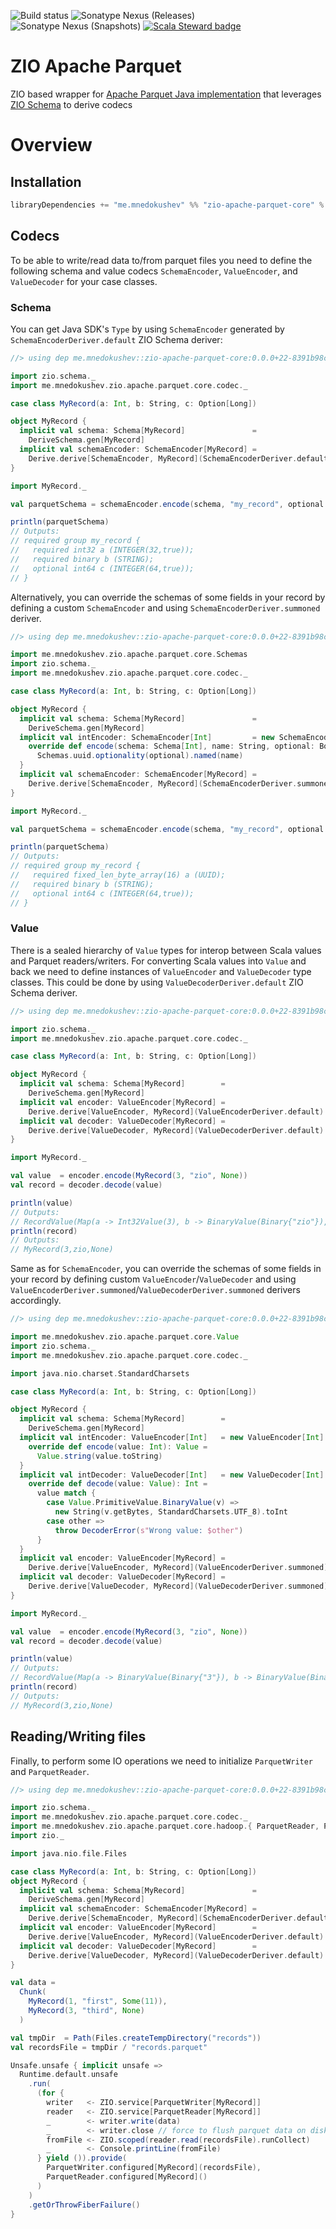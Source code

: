 ![Build status](https://github.com/grouzen/zio-apache-parquet/actions/workflows/ci.yml/badge.svg)
![Sonatype Nexus (Releases)](https://img.shields.io/nexus/r/me.mnedokushev/zio-apache-parquet-core_2.13?server=https%3A%2F%2Foss.sonatype.org)
![Sonatype Nexus (Snapshots)](https://img.shields.io/nexus/s/me.mnedokushev/zio-apache-parquet-core_2.13?server=https%3A%2F%2Foss.sonatype.org)
[![Scala Steward badge](https://img.shields.io/badge/Scala_Steward-helping-blue.svg?style=flat&logo=data:image/png;base64,iVBORw0KGgoAAAANSUhEUgAAAA4AAAAQCAMAAAARSr4IAAAAVFBMVEUAAACHjojlOy5NWlrKzcYRKjGFjIbp293YycuLa3pYY2LSqql4f3pCUFTgSjNodYRmcXUsPD/NTTbjRS+2jomhgnzNc223cGvZS0HaSD0XLjbaSjElhIr+AAAAAXRSTlMAQObYZgAAAHlJREFUCNdNyosOwyAIhWHAQS1Vt7a77/3fcxxdmv0xwmckutAR1nkm4ggbyEcg/wWmlGLDAA3oL50xi6fk5ffZ3E2E3QfZDCcCN2YtbEWZt+Drc6u6rlqv7Uk0LdKqqr5rk2UCRXOk0vmQKGfc94nOJyQjouF9H/wCc9gECEYfONoAAAAASUVORK5CYII=)](https://scala-steward.org)

# ZIO Apache Parquet

ZIO based wrapper for [Apache Parquet Java implementation](https://github.com/apache/parquet-mr) that 
leverages [ZIO Schema](https://zio.dev/zio-schema/) to derive codecs

# Overview

## Installation

```scala
libraryDependencies += "me.mnedokushev" %% "zio-apache-parquet-core" % "@VERSION@"
```

## Codecs

To be able to write/read data to/from parquet files you need to define the following schema and value codecs 
`SchemaEncoder`, `ValueEncoder`, and `ValueDecoder` for your case classes.

### Schema

You can get Java SDK's `Type` by using `SchemaEncoder` generated by `SchemaEncoderDeriver.default` ZIO Schema deriver:

```scala
//> using dep me.mnedokushev::zio-apache-parquet-core:0.0.0+22-8391b98c+20231210-1432-SNAPSHOT

import zio.schema._
import me.mnedokushev.zio.apache.parquet.core.codec._

case class MyRecord(a: Int, b: String, c: Option[Long])

object MyRecord {
  implicit val schema: Schema[MyRecord]               =
    DeriveSchema.gen[MyRecord]
  implicit val schemaEncoder: SchemaEncoder[MyRecord] =
    Derive.derive[SchemaEncoder, MyRecord](SchemaEncoderDeriver.default)
}

import MyRecord._

val parquetSchema = schemaEncoder.encode(schema, "my_record", optional = false)

println(parquetSchema)
// Outputs:
// required group my_record {
//   required int32 a (INTEGER(32,true));
//   required binary b (STRING);
//   optional int64 c (INTEGER(64,true));
// }
```

Alternatively, you can override the schemas of some fields in your record by defining a custom `SchemaEncoder` 
and using `SchemaEncoderDeriver.summoned` deriver.

```scala
//> using dep me.mnedokushev::zio-apache-parquet-core:0.0.0+22-8391b98c+20231210-1432-SNAPSHOT

import me.mnedokushev.zio.apache.parquet.core.Schemas
import zio.schema._
import me.mnedokushev.zio.apache.parquet.core.codec._

case class MyRecord(a: Int, b: String, c: Option[Long])

object MyRecord {
  implicit val schema: Schema[MyRecord]               =
    DeriveSchema.gen[MyRecord]
  implicit val intEncoder: SchemaEncoder[Int]         = new SchemaEncoder[Int] {
    override def encode(schema: Schema[Int], name: String, optional: Boolean) =
      Schemas.uuid.optionality(optional).named(name)
  }
  implicit val schemaEncoder: SchemaEncoder[MyRecord] =
    Derive.derive[SchemaEncoder, MyRecord](SchemaEncoderDeriver.summoned)
}

import MyRecord._

val parquetSchema = schemaEncoder.encode(schema, "my_record", optional = false)

println(parquetSchema)
// Outputs:
// required group my_record {
//   required fixed_len_byte_array(16) a (UUID);
//   required binary b (STRING);
//   optional int64 c (INTEGER(64,true));
// }
```

### Value

There is a sealed hierarchy of `Value` types for interop between Scala values and Parquet readers/writers.
For converting Scala values into `Value` and back we need to define instances of `ValueEncoder` and `ValueDecoder`
type classes. This could be done by using `ValueDecoderDeriver.default` ZIO Schema deriver.

```scala
//> using dep me.mnedokushev::zio-apache-parquet-core:0.0.0+22-8391b98c+20231210-1432-SNAPSHOT

import zio.schema._
import me.mnedokushev.zio.apache.parquet.core.codec._

case class MyRecord(a: Int, b: String, c: Option[Long])

object MyRecord {
  implicit val schema: Schema[MyRecord]        =
    DeriveSchema.gen[MyRecord]
  implicit val encoder: ValueEncoder[MyRecord] =
    Derive.derive[ValueEncoder, MyRecord](ValueEncoderDeriver.default)
  implicit val decoder: ValueDecoder[MyRecord] =
    Derive.derive[ValueDecoder, MyRecord](ValueDecoderDeriver.default)
}

import MyRecord._

val value  = encoder.encode(MyRecord(3, "zio", None))
val record = decoder.decode(value)

println(value)
// Outputs:
// RecordValue(Map(a -> Int32Value(3), b -> BinaryValue(Binary{"zio"}), c -> NullValue))
println(record)
// Outputs:
// MyRecord(3,zio,None)
```

Same as for `SchemaEncoder`, you can override the schemas of some fields in your record by defining custom 
`ValueEncoder`/`ValueDecoder` and using `ValueEncoderDeriver.summoned`/`ValueDecoderDeriver.summoned` derivers accordingly.

```scala
//> using dep me.mnedokushev::zio-apache-parquet-core:0.0.0+22-8391b98c+20231210-1432-SNAPSHOT

import me.mnedokushev.zio.apache.parquet.core.Value
import zio.schema._
import me.mnedokushev.zio.apache.parquet.core.codec._

import java.nio.charset.StandardCharsets

case class MyRecord(a: Int, b: String, c: Option[Long])

object MyRecord {
  implicit val schema: Schema[MyRecord]        =
    DeriveSchema.gen[MyRecord]
  implicit val intEncoder: ValueEncoder[Int]   = new ValueEncoder[Int] {
    override def encode(value: Int): Value =
      Value.string(value.toString)
  }
  implicit val intDecoder: ValueDecoder[Int]   = new ValueDecoder[Int] {
    override def decode(value: Value): Int =
      value match {
        case Value.PrimitiveValue.BinaryValue(v) =>
          new String(v.getBytes, StandardCharsets.UTF_8).toInt
        case other =>
          throw DecoderError(s"Wrong value: $other")
      }
  }
  implicit val encoder: ValueEncoder[MyRecord] =
    Derive.derive[ValueEncoder, MyRecord](ValueEncoderDeriver.summoned)
  implicit val decoder: ValueDecoder[MyRecord] =
    Derive.derive[ValueDecoder, MyRecord](ValueDecoderDeriver.summoned)
}

import MyRecord._

val value  = encoder.encode(MyRecord(3, "zio", None))
val record = decoder.decode(value)

println(value)
// Outputs:
// RecordValue(Map(a -> BinaryValue(Binary{"3"}), b -> BinaryValue(Binary{"zio"}), c -> NullValue))
println(record)
// Outputs:
// MyRecord(3,zio,None)
```

## Reading/Writing files

Finally, to perform some IO operations we need to initialize `ParquetWriter` and `ParquetReader`.

```scala
//> using dep me.mnedokushev::zio-apache-parquet-core:0.0.0+22-8391b98c+20231210-1432-SNAPSHOT

import zio.schema._
import me.mnedokushev.zio.apache.parquet.core.codec._
import me.mnedokushev.zio.apache.parquet.core.hadoop.{ ParquetReader, ParquetWriter, Path }
import zio._

import java.nio.file.Files

case class MyRecord(a: Int, b: String, c: Option[Long])
object MyRecord {
  implicit val schema: Schema[MyRecord]               =
    DeriveSchema.gen[MyRecord]
  implicit val schemaEncoder: SchemaEncoder[MyRecord] =
    Derive.derive[SchemaEncoder, MyRecord](SchemaEncoderDeriver.default)
  implicit val encoder: ValueEncoder[MyRecord]        =
    Derive.derive[ValueEncoder, MyRecord](ValueEncoderDeriver.default)
  implicit val decoder: ValueDecoder[MyRecord]        =
    Derive.derive[ValueDecoder, MyRecord](ValueDecoderDeriver.default)
}

val data =
  Chunk(
    MyRecord(1, "first", Some(11)),
    MyRecord(3, "third", None)
  )

val tmpDir  = Path(Files.createTempDirectory("records"))
val recordsFile = tmpDir / "records.parquet"

Unsafe.unsafe { implicit unsafe =>
  Runtime.default.unsafe
    .run(
      (for {
        writer   <- ZIO.service[ParquetWriter[MyRecord]]
        reader   <- ZIO.service[ParquetReader[MyRecord]]
        _        <- writer.write(data)
        _        <- writer.close // force to flush parquet data on disk
        fromFile <- ZIO.scoped(reader.read(recordsFile).runCollect)
        _        <- Console.printLine(fromFile)
      } yield ()).provide(
        ParquetWriter.configured[MyRecord](recordsFile),
        ParquetReader.configured[MyRecord]()
      )
    )
    .getOrThrowFiberFailure()
}
```